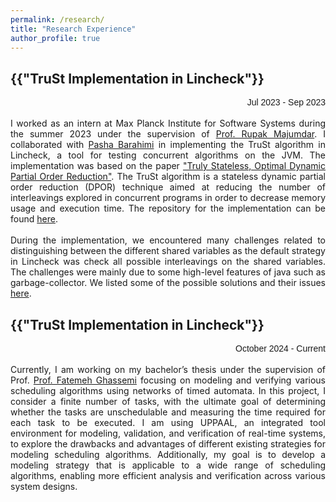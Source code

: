 ```yaml
---
permalink: /research/
title: "Research Experience"
author_profile: true
---
```

<h2>{{"TruSt Implementation in Lincheck"}}</h2>
<div style="text-align: right; font-family: Arial, sans-serif; font-size: 14px;">
  Jul 2023 - Sep 2023
</div>
<br>
<div style="text-align: justify;">
I worked as an intern at Max Planck Institute for Software Systems during the summer 2023 under the supervision of <a href="https://people.mpi-sws.org/~rupak/">Prof. Rupak Majumdar</a>. I collaborated with <a href="https://github.com/PashaBarahimi">Pasha Barahimi</a> in implementing the TruSt algorithm in Lincheck, a tool for testing concurrent algorithms on the JVM. The implementation was based on the paper <a href="https://plv.mpi-sws.org/genmc/popl2022-trust.pdf">"Truly Stateless, Optimal Dynamic Partial Order Reduction"</a>. The TruSt algorithm is a stateless dynamic partial order reduction (DPOR) technique aimed at reducing the number of interleavings explored in concurrent programs in order to decrease memory usage and execution time. The repository for the implementation can be found <a href="https://github.com/rupakm/lincheck">here</a>.
</div>     
<br>
<div style="text-align: justify;">
During the implementation, we encountered many challenges related to distinguishing between the different shared variables as the default strategy in Lincheck was check all possible interleavings on the shared variables. The challenges were mainly due to some high-level features of java such as garbage-collector. We listed some of the possible solutions and their issues <a href="https://github.com/rupakm/lincheck/blob/master/src/jvm/main/org/jetbrains/kotlinx/lincheck/strategy/managed/trust/README.md">here</a>.
</div>
<!-- ---------------------------------------------------- -->
<h2>{{"TruSt Implementation in Lincheck"}}</h2>
<div style="text-align: right; font-family: Arial, sans-serif; font-size: 14px;">
  October 2024 - Current
</div>
<br>
<div style="text-align: justify;">
Currently, I am working on my bachelor’s thesis under the supervision of Prof. <a href="https://www.fatemehghassemi.ir/">Prof. Fatemeh Ghassemi</a> focusing on modeling and verifying various scheduling algorithms using networks of timed automata. In this project, I consider a finite number of tasks, with the ultimate goal of determining whether the tasks are unschedulable and measuring the time required for each task to be executed. I am using UPPAAL, an integrated tool environment for modeling, validation, and verification of real-time systems, to explore the drawbacks and advantages of different existing strategies for modeling scheduling algorithms. Additionally, my goal is to develop a modeling strategy that is applicable to a wide range of scheduling algorithms, enabling more efficient analysis and verification across various system designs.
</div>  